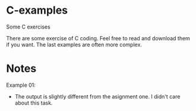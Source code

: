 # C-examples
Some C exercises

There are some exercise of C coding.
Feel free to read and download them if you want.
The last examples are often more complex.

# Notes

Example 01:
* The output is slightly different from the asignment one. I didn't care about this task.
